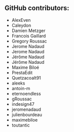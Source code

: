 GitHub contributors:
--------------------------------
 - AlexEven
 - Caleydon
 - Damien Metzger
 - Francois Gaillard
 - Gregory Roussac
 - Jerome Nadaud
 - Jerome Nadaud
 - Jérôme Nadaud
 - Jérôme Nadaud
 - Maxime Biloé
 - PrestaEdit
 - Quetzacoalt91
 - aleeks
 - antoin-m
 - eternoendless
 - gRoussac
 - indesign47
 - jeromenadaud
 - julienbourdeau
 - maximebiloe
 - toutantic
